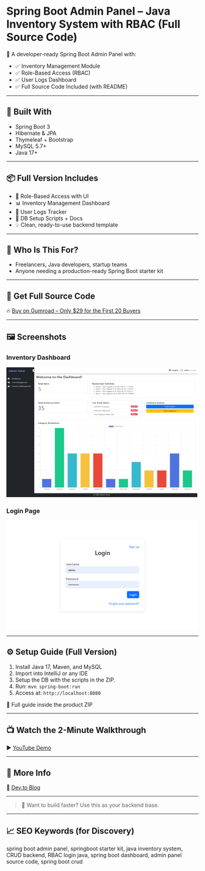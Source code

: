 # Spring Boot Admin Panel – Java Inventory System with RBAC (Full Source Code)

🚀 A developer-ready Spring Boot Admin Panel with:

- ✅ Inventory Management Module
- ✅ Role-Based Access (RBAC)
- ✅ User Logs Dashboard
- ✅ Full Source Code Included (with README)

---

## 🔧 Built With

- Spring Boot 3
- Hibernate & JPA
- Thymeleaf + Bootstrap
- MySQL 5.7+
- Java 17+

---

## 📦 Full Version Includes

- 🔐 Role-Based Access with UI
- 📊 Inventory Management Dashboard
- 🧾 User Logs Tracker
- 🧰 DB Setup Scripts + Docs
- 💡 Clean, ready-to-use backend template

---

## 🎯 Who Is This For?

- Freelancers, Java developers, startup teams
- Anyone needing a production-ready Spring Boot starter kit

---

## 🛒 Get Full Source Code

🔥 [Buy on Gumroad – Only $29 for the First 20 Buyers](https://linaar.gumroad.com/l/adminpanel)

---

## 🖼️ Screenshots

### Inventory Dashboard  
![Inventory](preview/spring-boot-admin-panel-dashboard.png)

### Login Page  
![Login](preview/spring-boot-admin-panel-login-page.png)

---

## ⚙️ Setup Guide (Full Version)

1. Install Java 17, Maven, and MySQL
2. Import into IntelliJ or any IDE
3. Setup the DB with the scripts in the ZIP.
4. Run: `mvn spring-boot:run`
5. Access at: `http://localhost:8080`

📖 Full guide inside the product ZIP

---

## 📺 Watch the 2-Minute Walkthrough  
▶️ [YouTube Demo](https://www.youtube.com/watch?v=q2F8-HT7l74)

---

## 🔗 More Info

📰 [Dev.to Blog](https://dev.to/ithustle/spring-boot-admin-panel-with-inventory-rbac-full-source-code-2ign)

---

> 🧠 Want to build faster? Use this as your backend base.
---

## 📈 SEO Keywords (for Discovery)

spring boot admin panel, springboot starter kit, java inventory system, CRUD backend, RBAC login java,
spring boot dashboard, admin panel source code, spring boot crud
